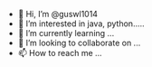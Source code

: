 - 👋 Hi, I’m @guswl1014
- 👀 I’m interested in java, python.....
- 🌱 I’m currently learning ...
- 💞️ I’m looking to collaborate on ...
- 📫 How to reach me ...

<!---
guswl1014/guswl1014 is a ✨ special ✨ repository because its `README.md` (this file) appears on your GitHub profile.
You can click the Preview link to take a look at your changes.
--->
